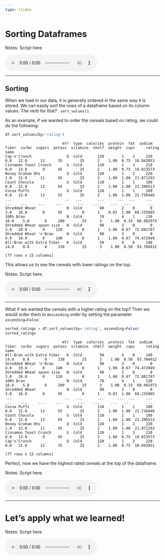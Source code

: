 ```yaml
---
type: slides
---
```


# Sorting Dataframes

Notes: Script here.

<html>

<audio controls >

<source src="/placeholder_audio.mp3" />

</audio>

</html>

---

## Sorting

When we load in our data, it is generally ordered in the same way it is
stored. We can easily sort the rows of a dataframe based on its column
values. The verb for that? `.sort_values()`.

As an example, if we wanted to order the cereals based on rating, we
could do the following:

``` python
df.sort_values(by='rating')
```

```out
                          mfr  type  calories  protein  fat  sodium  fiber  carbo  sugars  potass  vitamins  shelf  weight  cups     rating
name                                                                                                                                       
Cap'n'Crunch                Q  Cold       120        1    2     220    0.0   12.0      12      35        25      2    1.00  0.75  18.042851
Cinnamon Toast Crunch       G  Cold       120        1    3     210    0.0   13.0       9      45        25      2    1.00  0.75  19.823573
Honey Graham Ohs            Q  Cold       120        1    2     220    1.0   12.0      11      45        25      2    1.00  1.00  21.871292
Count Chocula               G  Cold       110        1    1     180    0.0   12.0      13      65        25      2    1.00  1.00  22.396513
Cocoa Puffs                 G  Cold       110        1    1     180    0.0   12.0      13      55        25      2    1.00  1.00  22.736446
...                        ..   ...       ...      ...  ...     ...    ...    ...     ...     ...       ...    ...     ...   ...        ...
Shredded Wheat              N  Cold        80        2    0       0    3.0   16.0       0      95         0      1    0.83  1.00  68.235885
100% Bran                   N  Cold        70        4    1     130   10.0    5.0       6     280        25      3    1.00  0.33  68.402973
Shredded Wheat spoon size   N  Cold        90        3    0       0    3.0   20.0       0     120         0      1    1.00  0.67  72.801787
Shredded Wheat 'n'Bran      N  Cold        90        3    0       0    4.0   19.0       0     140         0      1    1.00  0.67  74.472949
All-Bran with Extra Fiber   K  Cold        50        4    0     140   14.0    8.0       0     330        25      3    1.00  0.50  93.704912

[77 rows x 15 columns]
```

This allows us to see the cereals with lower ratings on the top.

Notes: Script here.

<html>

<audio controls >

<source src="/placeholder_audio.mp3" />

</audio>

</html>

---

What if we wanted the cereals with a higher rating on the top? Then we
would order them in `descending` order by setting the parameter
`ascending=False`:

``` python
sorted_ratings = df.sort_values(by='rating', ascending=False)
sorted_ratings
```

```out
                          mfr  type  calories  protein  fat  sodium  fiber  carbo  sugars  potass  vitamins  shelf  weight  cups     rating
name                                                                                                                                       
All-Bran with Extra Fiber   K  Cold        50        4    0     140   14.0    8.0       0     330        25      3    1.00  0.50  93.704912
Shredded Wheat 'n'Bran      N  Cold        90        3    0       0    4.0   19.0       0     140         0      1    1.00  0.67  74.472949
Shredded Wheat spoon size   N  Cold        90        3    0       0    3.0   20.0       0     120         0      1    1.00  0.67  72.801787
100% Bran                   N  Cold        70        4    1     130   10.0    5.0       6     280        25      3    1.00  0.33  68.402973
Shredded Wheat              N  Cold        80        2    0       0    3.0   16.0       0      95         0      1    0.83  1.00  68.235885
...                        ..   ...       ...      ...  ...     ...    ...    ...     ...     ...       ...    ...     ...   ...        ...
Cocoa Puffs                 G  Cold       110        1    1     180    0.0   12.0      13      55        25      2    1.00  1.00  22.736446
Count Chocula               G  Cold       110        1    1     180    0.0   12.0      13      65        25      2    1.00  1.00  22.396513
Honey Graham Ohs            Q  Cold       120        1    2     220    1.0   12.0      11      45        25      2    1.00  1.00  21.871292
Cinnamon Toast Crunch       G  Cold       120        1    3     210    0.0   13.0       9      45        25      2    1.00  0.75  19.823573
Cap'n'Crunch                Q  Cold       120        1    2     220    0.0   12.0      12      35        25      2    1.00  0.75  18.042851

[77 rows x 15 columns]
```

Perfect, now we have the highest rated cereals at the top of the
dataframe.

Notes: Script here.

<html>

<audio controls >

<source src="/placeholder_audio.mp3" />

</audio>

</html>

---

# Let’s apply what we learned\!

Notes: Script here

<html>

<audio controls >

<source src="/placeholder_audio.mp3" />

</audio>

</html>

